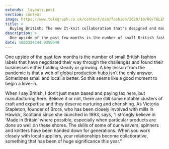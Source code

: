 ```yaml
--- 
extends: _layouts.post 
section: content 
image: https://www.telegraph.co.uk/content/dam/fashion/2020/10/09/TELEMMGLPICT000241516658-xlarge_trans_NvBQzQNjv4BqOJM47FtqYZJEzoY6l6w-3haQbiBKlxN3ll_FbuCePzY.jpeg?imwidth=1200 
title: > 
  Buying British: The new It-knit collaboration that's designed and made in the UK 
description: > 
  One upside of the past few months is the number of small British fashion labels that have negotiated their way through the challenges and found their businesses either holding steady or growing.A key lesson from the pandemic is that a web of global production hubs isn’t the only answer.When I say British, I don’t just mean based and paying tax here, but manufacturing here.Believe it or not, there are still some notable clusters of craft and expertise and they deserve nurturing and cherishing.When you work closely with local suppliers, your relationships become collaborative, something that has been of huge significance this year.” 
date: 1602324344.9350948 
--- 
```

One upside of the past few months is the number of small British fashion labels that have negotiated their way through the challenges and found their businesses either holding steady or growing. A key lesson from the pandemic is that a web of global production hubs isn’t the only answer. Sometimes small and local is better. So this seems like a good moment to begin a love-in.

When I say British, I don’t just mean based and paying tax here, but manufacturing here. Believe it or not, there are still some notable clusters of craft and expertise and they deserve nurturing and cherishing. As Victoria Stapleton, founder of Brora, who has been closely involved with mills in Hawick, Scotland since she launched in 1993, says, “I strongly believe in ‘Made in Britain’ where possible, especially when particular products are done so well on these shores. The skills of some of our weavers, spinners and knitters have been handed down for generations. When you work closely with local suppliers, your relationships become collaborative, something that has been of huge significance this year.”